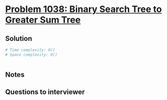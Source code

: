 # [Problem 1038: Binary Search Tree to Greater Sum Tree](https://leetcode.com/problems/binary-search-tree-to-greater-sum-tree/)

## Solution

```py
# Time complexity: O()
# Space complexity: O()



```

## Notes

## Questions to interviewer
